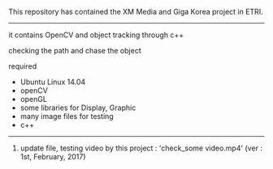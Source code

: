 This repository has contained the XM Media and Giga Korea project in ETRI.

********************************************************************

it contains OpenCV and object tracking through c++

checking the path and chase the object

required

- Ubuntu Linux 14.04
- openCV
- openGL
- some libraries for Display, Graphic
- many image files for testing
- c++

********************************************************************

1. update file, testing video by this project : 'check_some video.mp4' (ver : 1st, February, 2017) 
